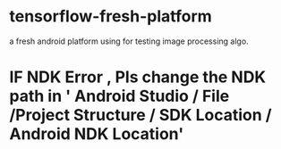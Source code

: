 # tensorflow-fresh-platform
a fresh android platform using for testing image processing algo.

# IF NDK Error , Pls change the NDK path in ' Android Studio / File  /Project Structure / SDK Location / Android NDK Location'
